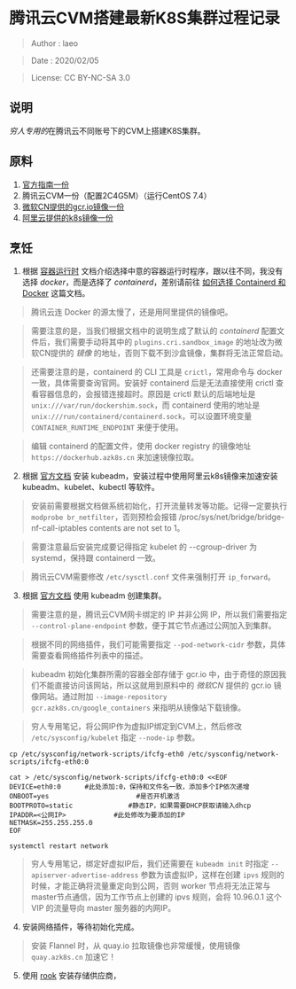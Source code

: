 # 腾讯云CVM搭建最新K8S集群过程记录

> Author : laeo

> Date   : 2020/02/05

> License: CC BY-NC-SA 3.0

## 说明

*穷人专用的*在腾讯云不同账号下的CVM上搭建K8S集群。

## 原料

1. [官方指南一份](https://kubernetes.io/docs/setup/production-environment/tools/kubeadm/create-cluster-kubeadm/)
2. 腾讯云CVM一份（配置2C4G5M）（运行CentOS 7.4）
3. [微软CN提供的gcr.io镜像一份](https://mirror.azure.cn/help/gcr-proxy-cache.html)
4. [阿里云提供的k8s镜像一份](https://developer.aliyun.com/mirror/kubernetes)

## 烹饪

1. 根据 [容器运行时](https://kubernetes.io/zh/docs/setup/production-environment/) 文档介绍选择中意的容器运行时程序，跟以往不同，我没有选择 *docker*，而是选择了 *containerd*，差别请前往 [如何选择 Containerd 和 Docker](https://cloud.tencent.com/document/product/457/35747) 这篇文档。

> 腾讯云连 Docker 的源太慢了，还是用阿里提供的镜像吧。

> 需要注意的是，当我们根据文档中的说明生成了默认的 *containerd* 配置文件后，我们需要手动将其中的 `plugins.cri.sandbox_image` 的地址改为微软CN提供的 *镜像* 的地址，否则下载不到沙盒镜像，集群将无法正常启动。

> 还需要注意的是，containerd 的 CLI 工具是 `crictl`，常用命令与 docker 一致，具体需要查询官网。安装好 containerd 后是无法直接使用 crictl 查看容器信息的，会报错连接超时。原因是 crictl 默认的后端地址是 `unix:///var/run/dockershim.sock`，而 containerd 使用的地址是 `unix:///run/containerd/containerd.sock`，可以设置环境变量 `CONTAINER_RUNTIME_ENDPOINT` 来便于使用。

> 编辑 containerd 的配置文件，使用 docker registry 的镜像地址 `https://dockerhub.azk8s.cn` 来加速镜像拉取。

2. 根据 [官方文档](https://kubernetes.io/docs/setup/production-environment/tools/kubeadm/install-kubeadm/) 安装 kubeadm，安装过程中使用阿里云k8s镜像来加速安装 kubeadm、kubelet、kubectl 等软件。

> 安装前需要根据文档做系统初始化，打开流量转发等功能。记得一定要执行 `modprobe br_netfilter`，否则预检会报错 /proc/sys/net/bridge/bridge-nf-call-iptables contents are not set to 1。

> 需要注意最后安装完成要记得指定 kubelet 的 --cgroup-driver 为 systemd，保持跟 containerd 一致。

> 腾讯云CVM需要修改 `/etc/sysctl.conf` 文件来强制打开 `ip_forward`。

3. 根据 [官方文档](https://kubernetes.io/docs/setup/production-environment/tools/kubeadm/create-cluster-kubeadm/) 使用 kubeadm 创建集群。

> 需要注意的是，腾讯云CVM网卡绑定的 IP 并非公网 IP，所以我们需要指定 `--control-plane-endpoint` 参数，便于其它节点通过公网加入到集群。

> 根据不同的网络插件，我们可能需要指定 `--pod-network-cidr` 参数，具体需要查看网络插件列表中的描述。

> kubeadm 初始化集群所需的容器全部存储于 gcr.io 中，由于奇怪的原因我们不能直接访问该网站，所以这就用到原料中的 *微软CN* 提供的 gcr.io 镜像网站。通过附加 `--image-repository gcr.azk8s.cn/google_containers` 来指明从镜像站下载镜像。

> 穷人专用笔记，将公网IP作为虚拟IP绑定到CVM上，然后修改 `/etc/sysconfig/kubelet` 指定 `--node-ip` 参数。

```
cp /etc/sysconfig/network-scripts/ifcfg-eth0 /etc/sysconfig/network-scripts/ifcfg-eth0:0

cat > /etc/sysconfig/network-scripts/ifcfg-eth0:0 <<EOF
DEVICE=eth0:0      #此处添加:0，保持和文件名一致，添加多个IP依次递增
ONBOOT=yes                      #是否开机激活
BOOTPROTO=static              #静态IP，如果需要DHCP获取请输入dhcp
IPADDR=<公网IP>            #此处修改为要添加的IP
NETMASK=255.255.255.0
EOF

systemctl restart network
```

> 穷人专用笔记，绑定好虚拟IP后，我们还需要在 `kubeadm init` 时指定 `--apiserver-advertise-address` 参数为该虚拟IP，这样在创建 `ipvs` 规则的时候，才能正确将流量重定向到公网，否则 worker 节点将无法正常与 master节点通信，因为工作节点上创建的 ipvs 规则，会将 10.96.0.1 这个 VIP 的流量导向 master 服务器的内网IP。

4. 安装网络插件，等待初始化完成。

> 安装 Flannel 时，从 quay.io 拉取镜像也非常缓慢，使用镜像 `quay.azk8s.cn` 加速它！

5. 使用 [rook](https://rook.io/docs/rook/v1.2/ceph-quickstart.html) 安装存储供应商，
